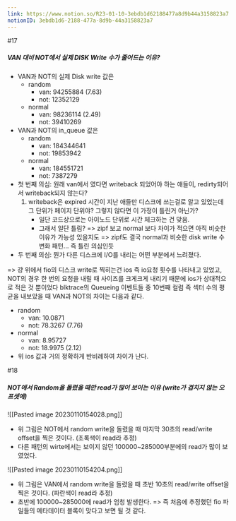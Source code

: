 ```yaml
---
link: https://www.notion.so/R23-01-10-3ebdb1d62188477a8d9b44a3158823a7
notionID: 3ebdb1d6-2188-477a-8d9b-44a3158823a7
---
```

#17
##### VAN 대비 NOT에서 실제 DISK Write 수가 줄어드는 이유?
- VAN과 NOT의 실제 Disk write 값은
	- random
		- van: 94255884 (7.63)
		- not: 12352129 
	- normal
		- van: 98236114 (2.49)
		- not: 39410269
- VAN과 NOT의 in_queue 값은
	- random
		- van: 184344641
		- not: 19853942
	- normal
		- van: 184551721
		- not: 7387279
- 첫 번째 의심: 원래 van에서 였다면 writeback 되었어야 하는 애들이, redirty되어서 writeback되지 않는다?
	1. writeback은 expired 시간이 지난 애들만 디스크에 쓰는걸로 알고 있었는데 그 단위가 페이지 단위야? 그렇지 않다면 이 가정이 틀린거 아닌가?
		- 일단 코드상으로는 아이노드 단위로 시간 체크하는 건 맞음.
		- 그래서 일단 틀림? => zipf 보고 normal 보다 차이가 적으면 아직 비슷한 이유가 가능성 있을지도 => zipf도 결국 normal과 비슷한 disk write 수 변화 패턴... 즉 틀린 의심인듯
- 두 번째 의심: 뭔가 다른 디스크에 I/O를 내리는 어떤 부분에서 느려졌다.

=> 걍 위에서 fio의 디스크 write로 찍히는건 ios 즉 io요청 횟수를 나타내고 있었고, NOT의 경우 한 번의 요청을 내릴 때 사이즈를 크게크게 내리기 때문에 ios가 상대적으로 적은 것 뿐이었다
blktrace의 Queueing 이벤트들 중 10번째 컬럼 즉 섹터 수의 평균을 내보았을 때 VAN과 NOT의 차이는 다음과 같다.
- random
	- van: 10.0871
	- not: 78.3267 (7.76)
- normal
	- van: 8.95727
	- not: 18.9975 (2.12)
- 위 ios 값과 거의 정확하게 반비례하여 차이가 난다.

#18
##### NOT에서 Random을 돌렸을 때만 read가 많이 보이는 이유 (write가 겹치지 않는 오프셋에)

![[Pasted image 20230110154028.png]]
- 위 그림은 NOT에서 random write을 돌렸을 때 마지막 30초의 read/write offset을 찍은 것이다. (초록색이 read라 추정)
- 다른 패턴의 wirte에서는 보이지 않던 100000~285000부분에의 read가 많이 보였었다.

![[Pasted image 20230110154204.png]]
- 위 그림은 VAN에서 random write을 돌렸을 때 초반 10초의 read/write offset을 찍은 것이다. (파란색이 read라 추정)
- 초반에 100000~285000에 read가 엄청 발생한다. => 즉 처음에 추정했던 fio 파일들의 메타데이터 블록이 맞다고 보면 될 것 같다.